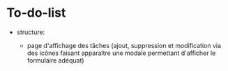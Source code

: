 # To-do-list

+ structure:

    + page d'affichage des tâches (ajout, suppression et modification via des icônes faisant apparaître une modale permettant d'afficher le formulaire adéquat)
